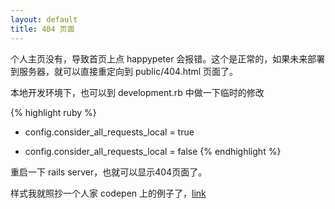 ```yaml
---
layout: default
title: 404 页面
---
```


个人主页没有，导致首页上点 happypeter 会报错。这个是正常的，如果未来部署到服务器，就可以直接重定向到 public/404.html 页面了。

本地开发环境下，也可以到 development.rb 中做一下临时的修改

{% highlight ruby %}
-   config.consider_all_requests_local       = true
+   config.consider_all_requests_local       = false
{% endhighlight %}

重启一下 rails server，也就可以显示404页面了。


样式我就照抄一个人家 codepen 上的例子了，[link](http://codepen.io/heyriad/pen/qHExo)
